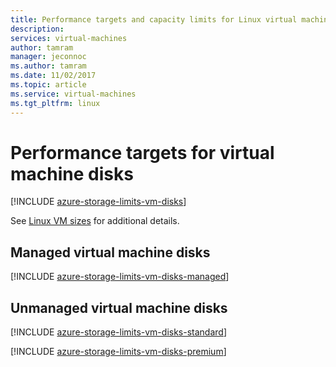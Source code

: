 ```yaml
---
title: Performance targets and capacity limits for Linux virtual machine disks | Microsoft Docs 
description: 
services: virtual-machines 
author: tamram
manager: jeconnoc
ms.author: tamram
ms.date: 11/02/2017
ms.topic: article
ms.service: virtual-machines
ms.tgt_pltfrm: linux
---
```


# Performance targets for virtual machine disks
[!INCLUDE [azure-storage-limits-vm-disks](../../../includes/azure-storage-limits-vm-disks.md)]

See [Linux VM sizes](../../virtual-machines/windows/sizes.md?toc=%2fazure%2fvirtual-machines%2flinux%2ftoc.json) for additional details.

## Managed virtual machine disks

[!INCLUDE [azure-storage-limits-vm-disks-managed](../../../includes/azure-storage-limits-vm-disks-managed.md)]

## Unmanaged virtual machine disks
[!INCLUDE [azure-storage-limits-vm-disks-standard](../../../includes/azure-storage-limits-vm-disks-standard.md)]

[!INCLUDE [azure-storage-limits-vm-disks-premium](../../../includes/azure-storage-limits-vm-disks-premium.md)]


